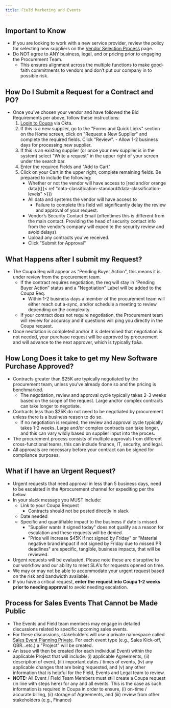 ```yaml
---
title: Field Marketing and Events
---
```


## Important to Know

- If you are looking to work with a new service provider, review the policy for selecting new suppliers on the [Vendor Selection Process](https://handbook.gitlab.com/handbook/finance/procurement/vendor-selection-process/) page.
- Do NOT agree to ANY business, legal, and or pricing prior to engaging the Procurement Team.
    - This ensures alignment across the multiple functions to make good-faith commitments to vendors and don’t put our company in to possible risk.

## How Do I Submit a Request for a Contract and PO?

- Once you've chosen your vendor and have followed the Bid Requirements per above, follow these instructions:
    1. [Login to Coupa](/handbook/business-technology/enterprise-applications/guides/coupa-guide/#how-to-access-coupa) via Okta.
    1. If this is a new supplier, go to the "Forms and Quick Links" section on the Home screen, click on "Request a New Supplier" and complete the required fields. Click "Review".
            - Allow 1-2 business days for processing new supplier.
    1. If this is an existing supplier (or once your new supplier is in the system) select "Write a request" in the upper right of your screen under the search bar.
    1. Enter the required Fields and "Add to Cart"
    1. Click on your Cart in the upper right, complete remaining fields. Be prepared to include the following:
        - Whether or not the vendor will have access to [red and/or orange data]({{< ref "data-classification-standard#data-classification-levels" >}})
        - All data and systems the vendor will have access to
            - Failure to complete this field will significantly delay the review and approval of your request.
        - Vendor’s Security Contact Email (oftentimes this is different from the main contact. Providing the head of security contact info from the vendor’s company will expedite the security review and avoid delays)
        - Upload any contracts you've received.
        - Click "Submit for Approval"

## What Happens after I submit my Request?

- The Coupa Req will appear as "Pending Buyer Action", this means it is under review from the procurement team.
    - If the contract requires negotiation, the req will stay in “Pending Buyer Action” status and a "Negotiation" Label will be added to the Coupa Req.
        - Within 1-2 business days a member of the procurement team will either reach out a-sync, and/or schedule a meeting to review depending on the complexity.
    - If your contract does not require negotiation, the Procurement team will review for accuracy and if questions will ping you directly in the Coupa request.
- Once neotiation is completed and/or it is determined that negotiation is not needed, your purchase request will be approved by procurement and will advance to the next approver, which is typically fp&a.

## How Long Does it take to get my New Software Purchase Approved?

- Contracts greater than $25K are typically negotiated by the procurement team, unless you've already done so and the pricing is benchmarked.
    - The negotiation, review and approval cycle typically takes 2-3 weeks based on the scope of the request. Large and/or complex contracts can take longer to negotiate.
- Contracts less than $25K do not need to be negotiated by procurement unless there is a business reason to do so.
    - If no negotiation is required, the review and approval cycle typically takes 1-2 weeks. Large and/or complex contracts can take longer, and this can vary wildly based on supplier input into the proces.
- The procurement process consists of multiple approvals from different cross-functional teams, this can include finance, IT, security, and legal.
- All approvals are necessary before your contract can be signed for compliance purposes.

## What if I have an Urgent Request?

- Urgent requests that need approval in less than 5 business days, need to be escalated in the #procurement channel for expediting per the below.
- In your slack message you MUST include:
    - Link to your Coupa Request
        - Contracts should not be posted directly in slack
    - Date needed
    - Specific and quantifiable impact to the business if date is missed.
        - "Supplier wants it signed today" does not qualify as a reason for escalation and these requests will be denied.
        - "Price will increase $45K if not signed by Friday" or "Material negative brand impact if not signed by Friday due to missed PR deadlines" are specific, tangible, business impacts, that will be reviewed.
- Urgent requests will be evaluated. Please note these are disruptive to our workflow and our ability to meet SLA's for requests opened on time.
- We may or may not be able to accommodate your urgent request based on the risk and bandwidth available.
- If you have a critical request, **enter the request into Coupa 1-2 weeks prior to needing approval** to avoid needing escalation.

## Process for Sales Events That Cannot be Made Public

- The Events and Field team members may engage in detailed discussions related to specific upcoming sales events.
- For these discussions, stakeholders will use a private namespace called [Sales Event Planning Private](https://gitlab.com/sales-events-planning). For each event type (e.g., Sales Kick-off, QBR...etc.) a "Project" will be created.
- An issue will then be created (for each individual Event) within the applicable Project that will include: (i) applicable Agreements, (ii) description of event, (iii) important dates / times of events, (iv) any applicable changes that are being requested, and (v) any other information that is helpful for the Field, Events and Legal team to review.
- **NOTE:** All Event / Field Team Members must still create a Coupa request (in line with steps here) for any and all events. This is the case as such information is required in Coupa in order to ensure, (i) on-time / accurate billing, (ii) storage of Agreements, and (iii) review from other stakeholders (e.g., Finance)

